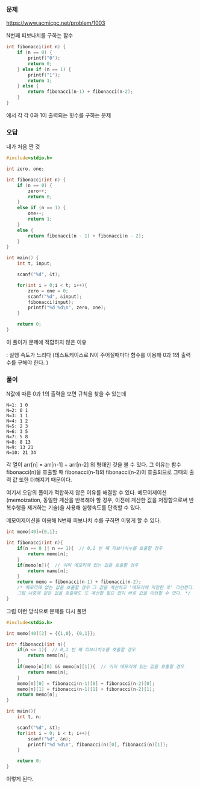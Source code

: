 ### 문제

https://www.acmicpc.net/problem/1003

N번째 피보나치를 구하는 함수

```c++
int fibonacci(int n) {
    if (n == 0) {
        printf("0");
        return 0;
    } else if (n == 1) {
        printf("1");
        return 1;
    } else {
        return fibonacci(n‐1) + fibonacci(n‐2);
    }
}
```

에서 각 각 0과 1이 출력되는 횟수를 구하는 문제

### 오답

내가 처음 짠 것

```c
#include<stdio.h>

int zero, one;

int fibonacci(int n) {
    if (n == 0) {
        zero++;
        return 0;
    }
    else if (n == 1) {
        one++;
        return 1;
    }
    else {
        return fibonacci(n - 1) + fibonacci(n - 2);
    }
}

int main() {
    int t, input;

    scanf("%d", &t);

    for(int i = 0;i < t; i++){
        zero = one = 0;
        scanf("%d", &input);
        fibonacci(input);
        printf("%d %d\n", zero, one);
    }

    return 0;
}
```

이 풀이가 문제에 적합하지 않은 이유

: 실행 속도가 느리다 (테스트케이스로 N이 주어질때마다 함수를 이용해 0과 1의 출력 수를 구해야 한다. )

### 풀이

N값에 따른 0과 1의 출력을 보면 규칙을 찾을 수 있는데

```
N=1: 1 0
N=2: 0 1
N=3: 1 1
N=4: 1 2
N=5: 2 3
N=6: 3 5
N=7: 5 8
N=8: 8 13
N=9: 13 21
N=10: 21 34
```

각 열이 arr[n] = arr[n-1] + arr[n-2] 의 형태인 것을 볼 수 있다. 그 이유는 함수 fibonacci(n)을 호출할 때 fibonacci(n-1)와 fibonacci(n-2)이 호출되므로 그때의 출력 값 또한 더해지기 때문이다.

여기서 오답의 풀이가 적합하지 않은 이유를 해결할 수 있다. 메모이제이션(memoization, 동일한 계산을 반복해야 할 경우, 이전에 계산한 값을 저장함으로써 반복수행을 제거하는 기술)을 사용해 실행속도를 단축할 수 있다.

메모이제이션을 이용해 N번째 피보나치 수를 구하면 이렇게 할 수 있다.

```c
int memo[40]={0,1};

int fibonacci(int n){
    if(n == 0 || n == 1){  // 0,1 번 째 피보나치수를 호출할 경우
        return memo[n];
    }
    if(memo[n]){  // 이미 메모리에 있는 값을 호출할 경우
        return mamo[n];
    }
    return memo = fibonacci(n-1) + fibonacci(n-2);
    /* 메모리에 없는 값을 호출할 경우 그 값을 계산하고 '메모리에 저장한 후' 리턴한다.
    그럼 나중에 같은 값을 호출해도 또 계산할 필요 없이 바로 값을 리턴할 수 있다. */
}
```

그럼 이런 방식으로 문제를 다시 풀면

```c
#include<stdio.h>

int memo[40][2] = {{1,0}, {0,1}};

int* fibonacci(int n){
    if(n <= 1){  // 0,1 번 째 피보나치수를 호출할 경우
        return memo[n];
    }
    if(memo[n][0] && memo[n][1]){  // 이미 메모리에 있는 값을 호출할 경우
        return memo[n];
    }
    memo[n][0] = fibonacci(n-1)[0] + fibonacci(n-2)[0];
    memo[n][1] = fibonacci(n-1)[1] + fibonacci(n-2)[1];
    return memo[n];
}

int main(){
    int t, n;

    scanf("%d", &t);
    for(int i = 0; i < t; i++){
        scanf("%d", &n);
        printf("%d %d\n", fibonacci(n)[0], fibonacci(n)[1]);
    }

    return 0;
}
```

이렇게 된다.